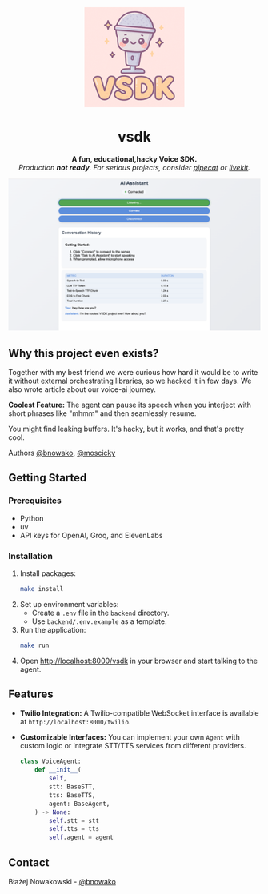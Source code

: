 <p align="center">
  <img src="docs/vsdk_logo_small.png" alt="vsdk logo" width="200"/>
</p>

<h1 align="center">vsdk</h1>

<p align="center">
  <strong>A fun, educational,hacky Voice SDK.</strong>
  <br />
  <em>Production <strong>not ready</strong>. For serious projects, consider <a href="https://github.com/pipecat-ai/pipecat">pipecat</a> or <a href="https://github.com/livekit/livekit">livekit</a>.</em>
</p>

<p align="center">
<img src="docs/vsdk.png">
</p>

## Why this project even exists?
Together with my best friend we were curious how hard it would be to write it without external orchestrating libraries, so we hacked it in few days. We also wrote article about our voice-ai journey.

**Coolest Feature:** The agent can pause its speech when you interject with short phrases like "mhmm" and then seamlessly resume.

You might find leaking buffers. It's hacky, but it works, and that's pretty cool.

Authors [@bnowako](https://github.com/bnowako), [@moscicky](https://github.com/moscicky)

## Getting Started

### Prerequisites

* Python
* uv
* API keys for OpenAI, Groq, and ElevenLabs

### Installation

1. Install packages:
   ```sh
   make install
   ```
2. Set up environment variables:
    * Create a `.env` file in the `backend` directory.
    * Use `backend/.env.example` as a template.
3. Run the application:
   ```sh
   make run
   ```
4. Open [http://localhost:8000/vsdk](http://localhost:8000/vsdk) in your browser and start talking to the agent.

## Features

* **Twilio Integration:** A Twilio-compatible WebSocket interface is available at `http://localhost:8000/twilio`.
* **Customizable Interfaces:** You can implement your own `Agent` with custom logic or integrate STT/TTS services from different providers.

   ```python
   class VoiceAgent:
       def __init__(
           self,
           stt: BaseSTT,
           tts: BaseTTS,
           agent: BaseAgent,
       ) -> None:
           self.stt = stt
           self.tts = tts
           self.agent = agent
   ```

## Contact

Błażej Nowakowski - [@bnowako](https://x.com/bnowako)

